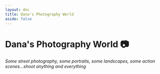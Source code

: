 ```yaml
---
layout: doc
title: Dana's Photography World
aside: false
---
```

<script setup>
  import ThumbnailGallery from './ThumbnailGallery.vue';
</script>

# Dana's Photography World :camera:
*Some street photography, some portraits, some landscapes, some action scenes...shoot anything and everything*

<ThumbnailGallery/>